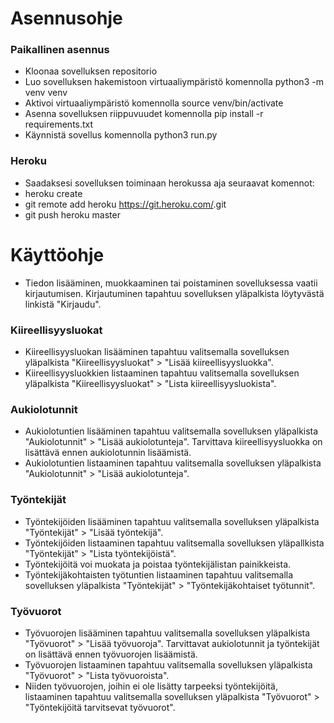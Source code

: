 # Asennusohje

### Paikallinen asennus

- Kloonaa sovelluksen repositorio
- Luo sovelluksen hakemistoon virtuaaliympäristö komennolla python3 -m venv venv
- Aktivoi virtuaaliympäristö komennolla source venv/bin/activate
- Asenna sovelluksen riippuvuudet komennolla pip install -r requirements.txt
- Käynnistä sovellus komennolla python3 run.py

### Heroku

- Saadaksesi sovelluksen toiminaan herokussa aja seuraavat komennot:
 - heroku create <sovelluksen-nimi>
 - git remote add heroku https://git.heroku.com/<sovelluksen-nimi>.git
 - git push heroku master


# Käyttöohje

- Tiedon lisääminen, muokkaaminen tai poistaminen sovelluksessa vaatii kirjautumisen. Kirjautuminen tapahtuu sovelluksen yläpalkista löytyvästä linkistä "Kirjaudu".

### Kiireellisyysluokat

- Kiireellisyysluokan lisääminen tapahtuu valitsemalla sovelluksen yläpalkista "Kiireellisyysluokat" > "Lisää kiireellisyysluokka".
- Kiireellisyysluokkien listaaminen tapahtuu valitsemalla sovelluksen yläpalkista "Kiireellisyysluokat" > "Lista kiireellisyysluokista".

### Aukiolotunnit

- Aukiolotuntien lisääminen tapahtuu valitsemalla sovelluksen yläpalkista "Aukiolotunnit" > "Lisää aukiolotunteja". Tarvittava kiireellisyysluokka on lisättävä ennen aukiolotunnin lisäämistä.
- Aukiolotuntien listaaminen tapahtuu valitsemalla sovelluksen yläpalkista "Aukiolotunnit" > "Lisää aukiolotunteja".

### Työntekijät

- Työntekijöiden lisääminen tapahtuu valitsemalla sovelluksen yläpalkista "Työntekijät" > "Lisää työntekijä".
- Työntekijöiden listaaminen tapahtuu valitsemalla sovelluksen yläpallkista "Työntekijät" > "Lista työntekijöistä".
- Työntekijöitä voi muokata ja poistaa työntekijälistan painikkeista.
- Työntekijäkohtaisten työtuntien listaaminen tapahtuu valitsemalla sovelluksen yläpalkista "Työntekijät" > "Työntekijäkohtaiset työtunnit".

### Työvuorot

- Työvuorojen lisääminen tapahtuu valitsemalla sovelluksen yläpalkista "Työvuorot" > "Lisää työvuoroja". Tarvittavat aukiolotunnit ja työntekijät on lisättävä ennen työvuorojen lisäämistä.
- Työvuorojen listaaminen tapahtuu valitsemalla sovelluksen yläpalkista "Työvuorot" > "Lista työvuoroista".
- Niiden työvuorojen, joihin ei ole lisätty tarpeeksi työntekijöitä, listaaminen tapahtuu valitsemalla sovelluksen yläpalkista "Työvuorot" > "Työntekijöitä tarvitsevat työvuorot".
